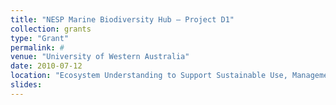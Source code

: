 ```yaml
---
title: "NESP Marine Biodiversity Hub – Project D1"
collection: grants
type: "Grant"
permalink: #
venue: "University of Western Australia"
date: 2010-07-12
location: "Ecosystem Understanding to Support Sustainable Use, Management and Monitoring of Marine Assets in the North and North-west regions"
slides:
---
```

